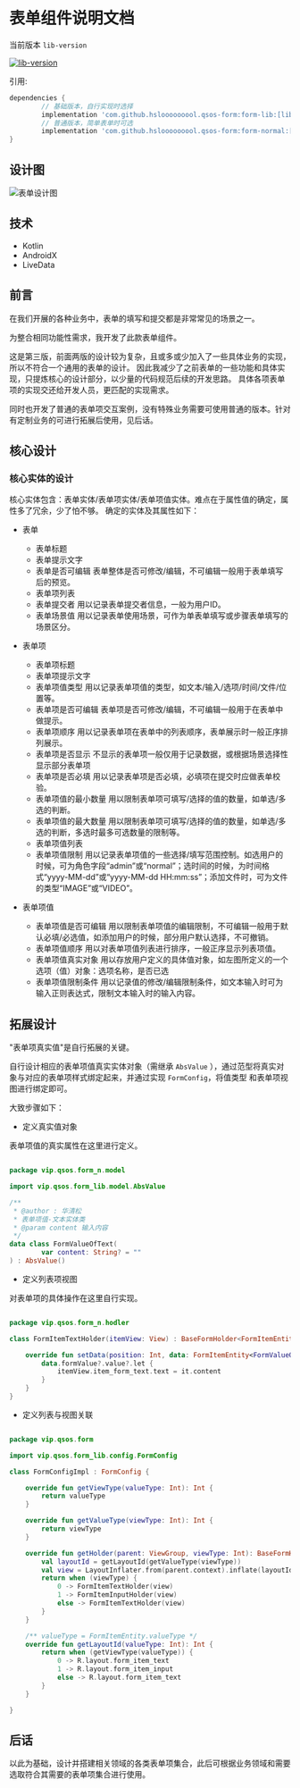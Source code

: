 # 表单组件说明文档

当前版本 `lib-version`
 
[![lib-version](https://www.jitpack.io/v/hslooooooool/qsos-form.svg)](https://www.jitpack.io/#hslooooooool/qsos-form)

引用:

```groovy
dependencies {
        // 基础版本，自行实现时选择
        implementation 'com.github.hslooooooool.qsos-form:form-lib:[lib-version]'
        // 普通版本，简单表单时可选
        implementation 'com.github.hslooooooool.qsos-form:form-normal:[lib-version]'
}
```

## 设计图
![表单设计图](./doc/png/表单设计图.png)

## 技术
- Kotlin
- AndroidX
- LiveData

## 前言
在我们开展的各种业务中，表单的填写和提交都是非常常见的场景之一。

为整合相同功能性需求，我开发了此款表单组件。

这是第三版，前面两版的设计较为复杂，且或多或少加入了一些具体业务的实现，所以不符合一个通用的表单的设计。
因此我减少了之前表单的一些功能和具体实现，只提炼核心的设计部分，以少量的代码规范后续的开发思路。
具体各项表单项的实现交还给开发人员，更匹配的实现需求。

同时也开发了普通的表单项交互案例，没有特殊业务需要可使用普通的版本。针对有定制业务的可进行拓展后使用，见后话。

## 核心设计
### 核心实体的设计
核心实体包含：表单实体/表单项实体/表单项值实体。难点在于属性值的确定，属性多了冗余，少了怕不够。
确定的实体及其属性如下：

- 表单
    - 表单标题
    - 表单提示文字
    - 表单是否可编辑
        表单整体是否可修改/编辑，不可编辑一般用于表单填写后的预览。
    - 表单项列表
    - 表单提交者
        用以记录表单提交者信息，一般为用户ID。
    - 表单场景值
        用以记录表单使用场景，可作为单表单填写或步骤表单填写的场景区分。

- 表单项
    - 表单项标题
    - 表单项提示文字
    - 表单项值类型
	    用以记录表单项值的类型，如文本/输入/选项/时间/文件/位置等。
    - 表单项是否可编辑
	    表单项是否可修改/编辑，不可编辑一般用于在表单中做提示。
    - 表单项顺序
	    用以记录表单项在表单中的列表顺序，表单展示时一般正序排列展示。
    - 表单项是否显示
	    不显示的表单项一般仅用于记录数据，或根据场景选择性显示部分表单项
    - 表单项是否必填
	    用以记录表单项是否必填，必填项在提交时应做表单校验。
    - 表单项值的最小数量
	    用以限制表单项可填写/选择的值的数量，如单选/多选的判断。
    - 表单项值的最大数量
	    用以限制表单项可填写/选择的值的数量，如单选/多选的判断，多选时最多可选数量的限制等。
    - 表单项值列表
    - 表单项值限制
        用以记录表单项值的一些选择/填写范围控制。如选用户的时候，可为角色字段“admin”或“normal”；选时间的时候，为时间格式“yyyy-MM-dd”或“yyyy-MM-dd HH:mm:ss”；添加文件时，可为文件的类型“IMAGE”或“VIDEO”。

- 表单项值
    - 表单项值是否可编辑
        用以限制表单项值的编辑限制，不可编辑一般用于默认必填/必选值，如添加用户的时候，部分用户默认选择，不可撤销。
    - 表单项值顺序
	    用以对表单项值列表进行排序，一般正序显示列表项值。
    - 表单项值真实对象
	    用以存放用户定义的具体值对象，如左图所定义的一个选项（值）对象：选项名称，是否已选
    - 表单项值限制条件
	    用以记录值的修改/编辑限制条件，如文本输入时可为输入正则表达式，限制文本输入时的输入内容。

## 拓展设计
"表单项真实值"是自行拓展的关键。

自行设计相应的表单项值真实实体对象（需继承 `AbsValue` ），通过范型将真实对象与对应的表单项样式绑定起来，并通过实现 `FormConfig`，将值类型
和表单项视图进行绑定即可。

大致步骤如下：

- 定义真实值对象

表单项值的真实属性在这里进行定义。

```kotlin

package vip.qsos.form_n.model

import vip.qsos.form_lib.model.AbsValue

/**
 * @author : 华清松
 * 表单项值-文本实体类
 * @param content 输入内容
 */
data class FormValueOfText(
        var content: String? = ""
) : AbsValue()
```

- 定义列表项视图

对表单项的具体操作在这里自行实现。

```kotlin

package vip.qsos.form_n.hodler

class FormItemTextHolder(itemView: View) : BaseFormHolder<FormItemEntity<FormValueOfText>, FormValueOfText>(itemView) {

    override fun setData(position: Int, data: FormItemEntity<FormValueOfText>) {
        data.formValue?.value?.let {
            itemView.item_form_text.text = it.content
        }
    }
}
```

- 定义列表与视图关联

```kotlin

package vip.qsos.form

import vip.qsos.form_lib.config.FormConfig

class FormConfigImpl : FormConfig {

    override fun getViewType(valueType: Int): Int {
        return valueType
    }

    override fun getValueType(viewType: Int): Int {
        return viewType
    }

    override fun getHolder(parent: ViewGroup, viewType: Int): BaseFormHolder<*, *> {
        val layoutId = getLayoutId(getValueType(viewType))
        val view = LayoutInflater.from(parent.context).inflate(layoutId, parent, false)
        return when (viewType) {
            0 -> FormItemTextHolder(view)
            1 -> FormItemInputHolder(view)
            else -> FormItemTextHolder(view)
        }
    }

    /** valueType = FormItemEntity.valueType */
    override fun getLayoutId(valueType: Int): Int {
        return when (getViewType(valueType)) {
            0 -> R.layout.form_item_text
            1 -> R.layout.form_item_input
            else -> R.layout.form_item_text
        }
    }

}
```

## 后话
以此为基础，设计并搭建相关领域的各类表单项集合，此后可根据业务领域和需要选取符合其需要的表单项集合进行使用。